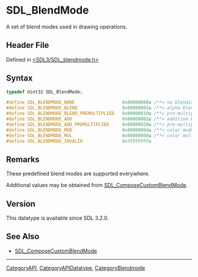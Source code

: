 # SDL_BlendMode

A set of blend modes used in drawing operations.

## Header File

Defined in [<SDL3/SDL_blendmode.h>](https://github.com/libsdl-org/SDL/blob/main/include/SDL3/SDL_blendmode.h)

## Syntax

```c
typedef Uint32 SDL_BlendMode;

#define SDL_BLENDMODE_NONE                  0x00000000u /**< no blending: dstRGBA = srcRGBA */
#define SDL_BLENDMODE_BLEND                 0x00000001u /**< alpha blending: dstRGB = (srcRGB * srcA) + (dstRGB * (1-srcA)), dstA = srcA + (dstA * (1-srcA)) */
#define SDL_BLENDMODE_BLEND_PREMULTIPLIED   0x00000010u /**< pre-multiplied alpha blending: dstRGBA = srcRGBA + (dstRGBA * (1-srcA)) */
#define SDL_BLENDMODE_ADD                   0x00000002u /**< additive blending: dstRGB = (srcRGB * srcA) + dstRGB, dstA = dstA */
#define SDL_BLENDMODE_ADD_PREMULTIPLIED     0x00000020u /**< pre-multiplied additive blending: dstRGB = srcRGB + dstRGB, dstA = dstA */
#define SDL_BLENDMODE_MOD                   0x00000004u /**< color modulate: dstRGB = srcRGB * dstRGB, dstA = dstA */
#define SDL_BLENDMODE_MUL                   0x00000008u /**< color multiply: dstRGB = (srcRGB * dstRGB) + (dstRGB * (1-srcA)), dstA = dstA */
#define SDL_BLENDMODE_INVALID               0x7FFFFFFFu
```

## Remarks

These predefined blend modes are supported everywhere.

Additional values may be obtained from
[SDL_ComposeCustomBlendMode](SDL_ComposeCustomBlendMode).

## Version

This datatype is available since SDL 3.2.0.

## See Also

- [SDL_ComposeCustomBlendMode](SDL_ComposeCustomBlendMode)






----
[CategoryAPI](CategoryAPI), [CategoryAPIDatatype](CategoryAPIDatatype), [CategoryBlendmode](CategoryBlendmode)

